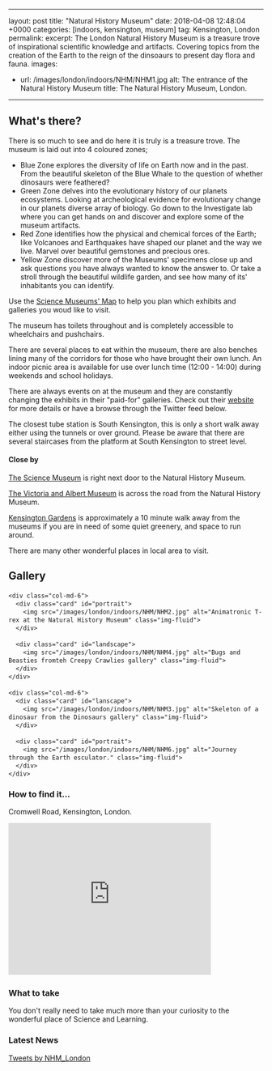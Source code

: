  ---
layout: post
title:  "Natural History Museum"
date:   2018-04-08 12:48:04 +0000
categories: [indoors, kensington, museum]
tag: Kensington, London
permalink: 
excerpt: The London Natural History Museum is a treasure trove of inspirational scientific knowledge and artifacts.  Covering topics from the creation of the Earth to the reign of the dinsoaurs to present day flora and fauna.
images:
 - url: /images/london/indoors/NHM/NHM1.jpg
   alt: The entrance of the Natural History Museum
   title: The Natural History Museum, London.
---

## What's there?
There is so much to see and do here it is truly is a treasure trove.  The museum is laid out into 4 coloured zones; 

* Blue Zone explores the diversity of life on Earth now and in the past. From the beautiful skeleton of the Blue Whale to the question of whether dinosaurs were feathered?
* Green Zone delves into the evolutionary history of our planets ecosystems. Looking at archeological evidence for evolutionary change in our planets diverse array of biology.  Go down to the Investigate lab where you can get hands on and discover and explore some of the museum artifacts.
* Red Zone identifies how the physical and chemical forces of the Earth; like Volcanoes and Earthquakes have shaped our planet and the way we live.  Marvel over beautiful gemstones and precious ores.
* Yellow Zone discover more of the Museums' specimens close up and ask questions you have always wanted to know the answer to. Or take a stroll through the beautiful wildlife garden, and see how many of its' inhabitants you can identify.

Use the [Science Museums' Map](http://www.nhm.ac.uk/visit/galleries-and-museum-map.html) to help you plan which exhibits and galleries you woud like to visit.

The museum has toilets throughout and is completely accessible to wheelchairs and pushchairs.

There are several places to eat within the museum, there are also benches lining many of the corridors for those who have brought their own lunch.  An indoor picnic area is available for use over lunch time (12:00 - 14:00) during weekends and school holidays.

There are always events on at the museum and they are constantly changing the exhibits in their "paid-for" galleries.  Check out their [website](http://www.nhm.ac.uk/visit/whats-on.html) for more details or have a browse through the Twitter feed below.

The closest tube station is South Kensington, this is only a short walk away either using the tunnels or over ground.  Please be aware that there are several staircases from the platform at South Kensington to street level.

#### Close by
[The Science Museum](https://www.sciencemuseum.org.uk/) is right next door to the Natural History Museum.

[The Victoria and Albert Museum](https://www.vam.ac.uk/) is across the road from the Natural History Museum.

[Kensington Gardens](https://www.royalparks.org.uk/parks/kensington-gardens) is approximately a 10 minute walk away from the museums if you are in need of some quiet greenery, and space to run around.

There are many other wonderful places in local area to visit.

## Gallery

<div class="container">

  <div class="row">

    <div class="col-md-6">
      <div class="card" id="portrait">
        <img src="/images/london/indoors/NHM/NHM2.jpg" alt="Animatronic T-rex at the Natural History Museum" class="img-fluid">
      </div>

      <div class="card" id="landscape">
        <img src="/images/london/indoors/NHM/NHM4.jpg" alt="Bugs and Beasties fromteh Creepy Crawlies gallery" class="img-fluid">
      </div>  
    </div>

    <div class="col-md-6">
      <div class="card" id="lanscape">
        <img src="/images/london/indoors/NHM/NHM3.jpg" alt="Skeleton of a dinosaur from the Dinosaurs gallery" class="img-fluid">
      </div>

      <div class="card" id="portrait">
        <img src="/images/london/indoors/NHM/NHM6.jpg" alt="Journey through the Earth esculator." class="img-fluid">
      </div>
    </div>

    

  </div>      
</div>


### How to find it...

Cromwell Road, Kensington, London.

<iframe src="https://www.google.com/maps/embed?pb=!1m18!1m12!1m3!1d4967.798281086944!2d-0.18073920227239226!3d51.49671831940494!2m3!1f0!2f0!3f0!3m2!1i1024!2i768!4f13.1!3m3!1m2!1s0x48760542e6182f3f%3A0x7bb7e385c39764c4!2sNatural+History+Museum!5e0!3m2!1sen!2suk!4v1523222081334" width="400" height="300" frameborder="0" style="border:0" allowfullscreen></iframe>

### What to take
You don't really need to take much more than your curiosity to the wonderful place of Science and Learning.

### Latest News 

<a class="twitter-timeline" href="https://twitter.com/NHM_London?ref_src=twsrc%5Etfw">Tweets by NHM_London</a> <script async src="https://platform.twitter.com/widgets.js" charset="utf-8"></script>



